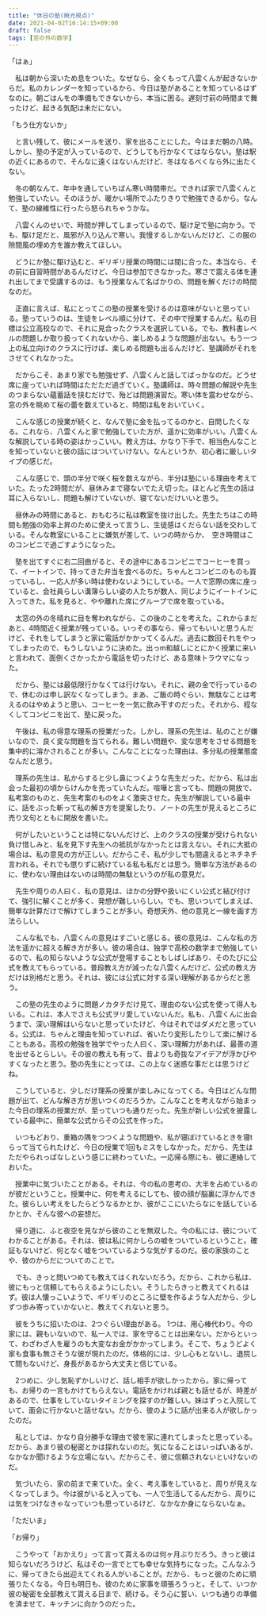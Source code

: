 ```yaml
---
title: "休日の塾(暁光視点)"
date: 2021-04-02T16:14:15+09:00
draft: false
tags: [窓の外の数学]
---
```


「はぁ」

　私は朝から深いため息をついた。なぜなら、全くもって八雲くんが起きないからだ。私のカレンダーを知っているから、今日は塾があることを知っているはずなのに。朝ごはんをの準備もできないから、本当に困る。遅刻寸前の時間まで舞ったけど、起きる気配は未だにない。

「もう仕方ないか」

　と言い残して、彼にメールを送り、家を出ることにした。今はまだ朝の八時。しかし、塾の予定が入っているので、どうしても行かなくてはならない。塾は駅の近くにあるので、そんなに遠くはないんだけど、冬はなるべくなら外に出たくない。

　冬の朝なんて、年中を通していちばん寒い時間帯だ。できれば家で八雲くんと勉強していたい。そのほうが、暖かい場所でふたりきりで勉強できるから。なんて、塾の線維性に行ったら怒られちゃうかな。

　八雲くんのせいで、時間が押してしまっているので、駆け足で塾に向かう。でも、駆け足だと、風邪が入り込んで寒い。我慢するしかないんだけど、この服の隙間風の埋め方を誰か教えてほしい。

　どうにか塾に駆け込むと、ギリギリ授業の時間には間に合った。本当なら、その前に自習時間があるんだけど、今日は参加できなかった。寒さで震える体を連れ出してまで受講するのは、もう授業なんて名ばかりの、問題を解くだけの時間なのだ。

　正直に言えば、私にとってこの塾の授業を受けるのは意味がないと思っている。塾っていうのは、生徒をレベル順に分けて、その中で授業するんだ。私の目標は公立高校なので、それに見合ったクラスを選択している。でも、教科書レベルの問題しか取り扱ってくれないから、楽しめるような問題が出ない。もう一つ上の私立向けのクラスに行けば、楽しめる問題も出るんだけど、塾講師がそれをさせてくれなかった。

　だからこそ、あまり家でも勉強せず、八雲くんと話してばっかなのだ。どうせ席に座っていれば時間はただただ過ぎていく。塾講師は、時々問題の解説や先生のつまらない蘊蓄話を挟むだけで、殆どは問題演習だ。寒い体を震わせながら、窓の外を眺めて桜の蕾を数えていると、時間は私をおいていく。

　こんな感じの授業が続くと、なんで塾に金を払ってるのかと、自問したくなる。これなら、八雲くんと家で勉強していた方が、遥かに効率がいい。八雲くんな解説している時の姿はかっこいい。教え方は、かなり下手で、相当色んなことを知っていないと彼の話にはついていけない。なんというか、初心者に厳しいタイプの感じだ。

　こんな感じで、頭の半分で咲く桜を数えながら、半分は塾にいる理由を考えていた。たった2時間だが、昼休みまで寝ないでたえ切った。ほとんど先生の話は耳に入らないし、問題も解けていないが、寝てないだけいいと思う。

　昼休みの時間にあると、おもむろに私は教室を抜け出した。先生たちはこの時間も勉強の効率上昇のために使えって言うし、生徒感はくだらない話を交わしている。そんな教室にいることに嫌気が差して、いつの時からか、　空き時間はこのコンビニで過ごすようになった。

　塾を出てすぐに右二回曲がると、その途中にあるコンビニでコーヒーを買って、イートインで、持ってきた弁当を食べるのだ。ちゃんとコンビニのものも買っているし、一応人が多い時は使わないようにしている。一人で窓際の席に座っていると、会社員らしい溝簿らしい姿の人たちが数人、同じようにイートインに入ってきた。私を見ると、やや離れた席にグループで席を取っている。

　太窓の外の冬晴れに目を奪われながら、この後のことを考えた。これからまだあと、4時間近く授業が残っている。いっその事なら、帰ってもいいと思うんだけど、それをしてしまうと家に電話がかかってくるんだ。過去に数回それをやってしまったので、もうしないように決めた。出っm和越しにとにかく授業に来いと言われて、面倒くさかったから電話を切ったけど、ある意味トラウマになった。

　だから、塾には最低限行かなくては行けない。それに、親の金で行っているので、休むのは申し訳なくなってしまう。まあ、ご飯の時ぐらい、無駄なことは考えるのはやめようと思い、コーヒーを一気に飲み干すのだった。それから、程なくしてコンビニを出て、塾に戻った。

　午後は、私の得意な理系の授業だった。しかし、理系の先生は、私のことが嫌いなので、良く変な問題を当てられる。難しい問題や、変な思考をさせる問題を集中的に溶かされることが多い。こんなことになった理由は、多分私の授業態度なんだと思う。

　理系の先生は、私からすると少し鼻につくような先生だった。だから、私は出会った最初の頃からけんかを売っていたんだ。喧嘩と言っても、問題の開放で、私考案のものと、先生考案のものをよく激突させた。先生が解説している最中に、話をぶった斬って私の解き方を提案したり、ノートの先生が見えるところに売り文句とともに開放を書いた。

　何がしたいということは特にないんだけど、上のクラスの授業が受けられない負け惜しみと、私を見下す先生への抵抗がなかったとは言えない。それに大抵の場合は、私の意見の方が正しい。だからこそ、私が少しでも間違えるとネチネチ言われる。それでも懲りずに続けている私も私だとは思う。簡単な方法があるのに、使わない理由はないのは時間の無駄というのが私の意見だ。

　先生や周りの人曰く、私の意見は、ほかの分野や扱いにくい公式と結び付けて、強引に解くことが多く、発想が難しいらしい。でも、思いついてしまえば、簡単な計算だけで解けてしまうことが多い。奇想天外、他の意見と一線を画す方法らしい。

　こんな私でも、八雲くんの意見はすごいと感じる。彼の意見は、こんな私の方法を遥かに超える解き方が多い。彼の場合は、独学で高校の数学まで勉強しているので、私の知らないような公式が登場することもしばしばあり、そのたびに公式を教えてもらっている。普段教え方が減ったな八雲くんだけど、公式の教え方だけは別格だと思う。それは、彼には公式に対する深い理解があるからだと思う。

　この塾の先生のように問題ノカタチだけ見て、理由のない公式を使って得人もいる。これは、本人でさえも公式ヲリ愛していないんだ。私も、八雲くんに出会うまで、深い理解はいらないと思っていたけど、今はそれではダメだと思っている。公式は、ちゃんと理由を知っていれば、省いたり変形したりして楽に解けることもある。高校の勉強を独学でやった人曰く、深い理解力があれば、最善の道を出せるとらしい。その彼の教えも有って、昔よりも奇抜なアイデアが浮かびやすくなったと思う。塾の先生にとっては、この上なく迷惑な事だとは思うけどね。

　こうしていると、少しだけ理系の授業が楽しみになってくる。今日はどんな問題が出て、どんな解き方が思いつくのだろうか。こんなことを考えながら始まった今日の理系の授業だが、至っていつも通りだった。先生が新しい公式を披露している最中に、簡単な公式からその公式を作った。

　いつもどおり、重箱の隅をつつくような問題や、私が寝ぼけているときを寝tらって当てられたけど、今日の授業で1回もミスをしなかった。だから、先生はただやられっぱなしという感じに終わっていた。一応帰る際にも、彼に連絡しておいた。

　授業中に気づいたことがある。それは、今の私の思考の、大半を占めているのが彼だということ。授業中に、何を考えるにしても、彼の顔が脳裏に浮かんできた。彼らしい考えをしたらどうなるかとか、彼がここにいたらなにを話しているかとか、そんな彼への妄想だ。

　帰り道に、ふと夜空を見ながら彼のことを無双した。今の私には、彼についてわかることがある。それは、彼は私に何かしらの嘘をついているということ。確証もないけど、何となく嘘をついているような気がするのだ。彼の家族のことや、彼のからだについてのことで。

　でも、きっと問いつめても教えてはくれないだろう。だから、これから私は、彼にもっと信頼してもらえるようにしたい。そうしたらきっと教えてくれるはず。彼は人懐っこいようで、ギリギリのところに壁を作るような人だから、少しずつ歩み寄っていかないと、教えてくれないと思う。

　彼をうちに招いたのは、2つぐらい理由がある。
1つは、用心棒代わり。今の家には、親もいないので、私一人では、家を守ることは出来ない。だからといって、わざわざ人を雇うのも大変なお金がかかってしまう。そこで、ちょうどよく家も食事も無さそうな彼が現れたのだ。体格的には、少し心もとないし、退院して間もないけど、身長があるから大丈夫と信じている。

　2つめに、少し気恥ずかしいけど、話し相手が欲しかったから。家に帰っても、お帰りの一言もかけてもらえない。電話をかければ親とも話せるが、時差があるので、仕事をしていないタイミングを探すのが難しい。妹はずっと入院していて、面会に行かないと話せない。だから、彼のように話が出来る人が欲しかったのだ。

　私としては、かなり自分勝手な理由で彼を家に連れてしまったと思っている。だから、あまり彼の秘密とかは探れないのだ。気になることはいっぱいあるが、なかなか聞けるような立場にない。だからこそ、彼に信頼されないといけないのだ。

　気づいたら、家の前まで来ていた。全く、考え事をしていると、周りが見えなくなってしまう。今は彼がいると入っても、一人で生活してるんだから、周りには気をつけなきゃなっていつも思っているけど、なかなか身にならないなぁ。

「ただいま」

「お帰り」

　こうやって「おかえり」って言って貰えるのは何ヶ月ぶりだろう。きっと彼は知らないだろうけど、私はその一言でとても幸せな気持ちになった。こんなふうに、帰ってきたら出迎えてくれる人がいることが。だから、もっと彼のために頑張りたくなる。今日も明日も、彼のために家事を頑張ろうっと。そして、いつか彼の秘密を全部教えて貰える日まで、続ける。そう心に誓い、いつも通りの準備を済ませて、キッチンに向かうのだった。
